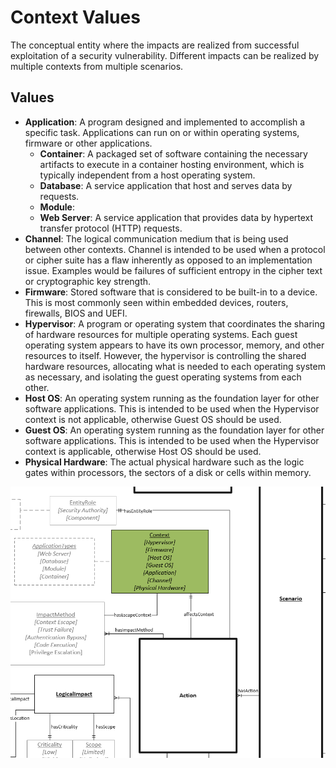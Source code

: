 # Context Values

The conceptual entity where the impacts are realized from successful exploitation of a security vulnerability. Different impacts can be realized by multiple contexts from multiple scenarios.

## Values

- **Application**:  A program designed and implemented to accomplish a specific task. Applications can run on or within operating systems, firmware or other applications.
   - **Container**: A packaged set of software containing the necessary artifacts to execute in a container hosting environment, which is typically independent from a host operating system.
   - **Database**: A service application that host and serves data by requests.
   - **Module**: 
   - **Web Server**: A service application that provides data by hypertext transfer protocol (HTTP) requests.
- **Channel**:  The logical communication medium that is being used between other contexts. Channel is intended to be used when a protocol or cipher suite has a flaw inherently as opposed to an implementation issue. Examples would be failures of sufficient entropy in the cipher text or cryptographic key strength.
- **Firmware**:  Stored software that is considered to be built-in to a device. This is most commonly seen within embedded devices, routers, firewalls, BIOS and UEFI.
- **Hypervisor**:  A program or operating system that coordinates the sharing of hardware resources for multiple operating systems. Each guest operating system appears to have its own processor, memory, and other resources to itself. However, the hypervisor is controlling the shared hardware resources, allocating what is needed to each operating system as necessary, and isolating the guest operating systems from each other.
- **Host OS**:  An operating system running as the foundation layer for other software applications. This is intended to be used when the Hypervisor context is not applicable, otherwise Guest OS should be used.
- **Guest OS**:  An operating system running as the foundation layer for other software applications. This is intended to be used when the Hypervisor context is applicable, otherwise Host OS should be used.
- **Physical Hardware**:  The actual physical hardware such as the logic gates within processors, the sectors of a disk or cells within memory.

![Context Graph](../figures/graphsnippets/ContextSnippet.png "Context Graph")